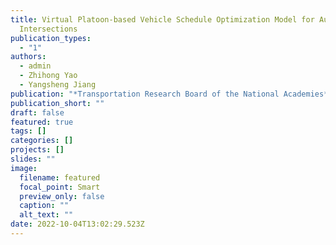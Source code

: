 ```yaml
---
title: Virtual Platoon-based Vehicle Schedule Optimization Model for Autonomous
  Intersections
publication_types:
  - "1"
authors:
  - admin
  - Zhihong Yao
  - Yangsheng Jiang
publication: "*Transportation Research Board of the National Academies*"
publication_short: ""
draft: false
featured: true
tags: []
categories: []
projects: []
slides: ""
image:
  filename: featured
  focal_point: Smart
  preview_only: false
  caption: ""
  alt_text: ""
date: 2022-10-04T13:02:29.523Z
---
```

